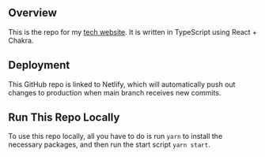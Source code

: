 ## Overview

This is the repo for my [tech website](https://jasonwu.io). It is written in TypeScript using React + Chakra.

## Deployment

This GitHub repo is linked to Netlify, which will automatically push out changes to production when main branch receives new commits.

## Run This Repo Locally

To use this repo locally, all you have to do is run `yarn` to install the necessary packages, and then run the start script `yarn start`.
